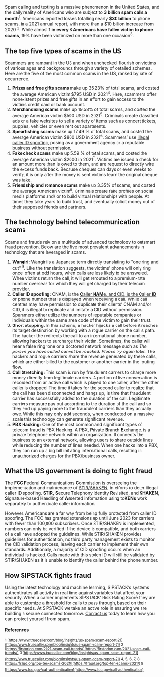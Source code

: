 Spam calling and texting is a massive phenomenon in the United States, and the daily reality of Americans who are subject to **3 billion spam calls a month**<sup>1</sup>. Americans reported losses totalling nearly **$30 billion** to phone scams, in a 2021 annual report, with more than a $10 billion increase from 2020 <sup>2</sup>. While almost **1 in every 3 Americans have fallen victim to phone scams**, 19% have been victimized on more than one occasion<sup>3</sup>.

## **The top five types of scams in the US**

Scammers are rampant in the US and when unchecked, flourish on victims of various ages and backgrounds through a variety of detailed schemes. Here are the five of the most common scams in the US, ranked by rate of occurrence.

1.  **Prizes and free gifts scams** make up 35.23% of total scams, and costed the average American victim $795 USD in 2021<sup>4</sup>. Here, scammers offer nonexistent prizes and free gifts in an effort to gain access to the victims credit card or bank account.
2.  **Merchandising scams** make up 19.58% of total scams, and costed the average American victim $500 USD in 2021<sup>5</sup>. Criminals create classified ads or a fake websites to sell a variety of items such as concert tickets, puppies, vehicles or even rent out apartments.
3.  **Spearfishing scams** make up 17.49 % of total scams, and costed the average American victim $800 USD in 2021<sup>6</sup>. Scammers’ use [illegal caller ID spoofing](https://www.sipstack.com/resources/knowledge-base/regulatory/what-is-stir-shaken), posing as a government agency or a reputable business without permission.
4.  **Fake check scams** make up 5.59 % of total scams, and costed the average American victim $2000 in 2021<sup>7</sup>. Victims are issued a check for an amount more than is owed to them, and are request to directly wire the excess funds back. Because cheques can days or even weeks to verify, it is only after the money is sent victims learn the original cheque was fake.
5.  **Friendship and romance scams** make up 3.35% of scams, and costed the average American victim<sup>8</sup>. Criminals create fake profiles on social media platforms and/ or to build virtual relationships with people. At times they take years to build trust, and eventually solicit money out of their supposed friends and partners.

## **The technology behind telecommunication scams**

Scams and frauds rely on a multitude of advanced technology to outsmart fraud prevention. Below are the five most prevalent advancements in technology that are leveraged in scams.

1.  **Wangiri:** Wangiri is a Japanese term directly translating to "one ring and cut" <sup>9</sup>. Like the translation suggests, the victims’ phone will only ring once, often at odd hours, when calls are less likely to be answered. When victims return the call, it will get rerouted to a premium-rate number overseas for which they will get charged by their telecom provider.
2.  **Caller ID spoofing:** CNAM, is the [**C**aller **NAM**e, and CID, is the **C**aller **ID**](https://www.sipstack.com/resources/knowledge-base/general/what-is-cnam) or phone number that is displayed when receiving a call. While call centres may have permission to duplicate their clients’ CNAM and/or CID, it is illegal to replicate and imitate a CID without permission. Spammers either utilize the numbers of reputable companies or individuals within the same area code of the victim to gain their trust.
3.  **Short stopping:** In this scheme, a hacker hijacks a call before it reaches its target destination by working with a rogue carrier on the call's path. The hacker the redirects the call to an international phone number, allowing hackers to surcharge their victim. Sometimes, the caller will hear a false ring tone or a doctored network message such as _The person you have called cannot be reached. Please try again later._ The hackers and rogue carriers share the revenue generated by these calls, which are either billed to the customer or another carrier in the routing flow.
4.  **Call Stretching:** This scam is run by fraudulent carriers to charge more money directly from legitimate carriers. A portion of live conversation is recorded from an active call which is played to one caller, after the other caller is dropped. The time it takes for the second caller to realize that the call has been disconnected and hangs up, is time that fraudulent carrier has successfully added to the duration of the call. Legitimate carriers measure pay out according to the duration of the call and so they end up paying more to the fraudulent carriers than they actually owe. While this may only add seconds, when conducted on a massive scale this technology can generate significant revenue.
5.  **PBX Hacking:** One of the most common and significant types of telecom fraud is PBX Hacking. A PBX, **P**rivate **B**ranch **E**xchange, is a private telephone network within an organization. It connects the business to an external network, allowing users to share outside lines while reducing the number of lines needed. When one hacks into a PBX, they can run up a big bill initiating international calls, resulting in unauthorized charges for the PBX/business owner.

## **What the US government is doing to fight fraud**

The **FCC** **F**ederal **C**ommunications **C**ommission is overseeing the implementation and maintenance of [STIR/SHAKEN](https://www.sipstack.com/resources/knowledge-base/regulatory/what-is-stir-shaken), in efforts to deter illegal caller ID spoofing. **STIR,** **S**ecure **T**elephony **I**dentity **R**evisited, and **SHAKEN**, **S**ignature-based **H**andling of **A**sserted information using to**KENs** work separately to authenticate caller information.

However, Americans are a far way from being fully protected from caller ID spoofing. The FCC has granted extensions up until June 2023 for carriers with fewer than 100,000 subscribers. Once STIR/SHAKEN is implemented, numbers can only be verified if the device is compatible, and both carriers of a call have adopted the guidelines. While STIR/SHAKEN provides guidelines for authentication, no third party management exists to monitor the CID validation process, leaving each carrier to implement their own standards. Additionally, a majority of CID spoofing occurs when an individual is hacked. Calls made with this stolen ID will still be validated by STIR/SHAKEN as it is unable to identify the caller behind the phone number.

## **How SIPSTACK fights fraud**

Using the latest technology and machine learning, SIPSTACK’s systems authenticates all activity in real time against variables that affect your security. When a carrier implements SIPSTACK’ Risk Rating Score they are able to customize a threshold for calls to pass through, based on their specific needs. At SIPSTACK we take an active role in ensuring we are building a secure connected tomorrow. [Contact us](https://www.sipstack.com/contact/us) today to learn how you can protect yourself from spam.

#### References

<sup>1 [https://www.truecaller.com/blog/insights/us-spam-scam-report-21](https://www.truecaller.com/blog/insights/us-spam-scam-report-21) </sup>
<sup>2 [https://firstorion.com/2021-scam-call-trends/](https://firstorion.com/2021-scam-call-trends/)</sup>
<sup>3 [https://www.truecaller.com/blog/insights/us-spam-scam-report-21](https://www.truecaller.com/blog/insights/us-spam-scam-report-21) </sup>
<sup>4, 5, 6, 7, 8 [https://fraud.org/top-ten-scams-2021/](https://fraud.org/top-ten-scams-2021/)</sup>
<sup>9 [https://www.fcc.gov/call-authentication](https://www.fcc.gov/call-authentication) </sup>
